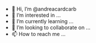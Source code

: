 - 👋 Hi, I’m @andreacardcarb
- 👀 I’m interested in ...
- 🌱 I’m currently learning ...
- 💞️ I’m looking to collaborate on ...
- 📫 How to reach me ...

<!---
andreacardcarb/andreacardcarb is a ✨ special ✨ repository because its `README.md` (this file) appears on your GitHub profile.
You can click the Preview link to take a look at your changes.
--->
